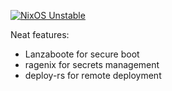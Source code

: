 [![NixOS Unstable](https://img.shields.io/badge/NixOS-unstable-blue.svg?style=flat-square&logo=NixOS&logoColor=white)](https://nixos.org)

Neat features:
- Lanzaboote for secure boot
- ragenix for secrets management
- deploy-rs for remote deployment
